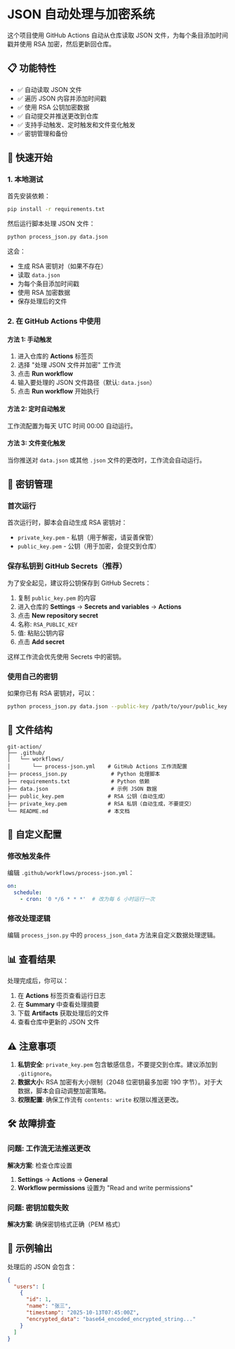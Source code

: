 # JSON 自动处理与加密系统

这个项目使用 GitHub Actions 自动从仓库读取 JSON 文件，为每个条目添加时间戳并使用 RSA 加密，然后更新回仓库。

## 📋 功能特性

- ✅ 自动读取 JSON 文件
- ✅ 遍历 JSON 内容并添加时间戳
- ✅ 使用 RSA 公钥加密数据
- ✅ 自动提交并推送更改到仓库
- ✅ 支持手动触发、定时触发和文件变化触发
- ✅ 密钥管理和备份

## 🚀 快速开始

### 1. 本地测试

首先安装依赖：

```bash
pip install -r requirements.txt
```

然后运行脚本处理 JSON 文件：

```bash
python process_json.py data.json
```

这会：
- 生成 RSA 密钥对（如果不存在）
- 读取 `data.json`
- 为每个条目添加时间戳
- 使用 RSA 加密数据
- 保存处理后的文件

### 2. 在 GitHub Actions 中使用

#### 方法 1: 手动触发

1. 进入仓库的 **Actions** 标签页
2. 选择 "处理 JSON 文件并加密" 工作流
3. 点击 **Run workflow**
4. 输入要处理的 JSON 文件路径（默认: `data.json`）
5. 点击 **Run workflow** 开始执行

#### 方法 2: 定时自动触发

工作流配置为每天 UTC 时间 00:00 自动运行。

#### 方法 3: 文件变化触发

当你推送对 `data.json` 或其他 `.json` 文件的更改时，工作流会自动运行。

## 🔐 密钥管理

### 首次运行

首次运行时，脚本会自动生成 RSA 密钥对：
- `private_key.pem` - 私钥（用于解密，请妥善保管）
- `public_key.pem` - 公钥（用于加密，会提交到仓库）

### 保存私钥到 GitHub Secrets（推荐）

为了安全起见，建议将公钥保存到 GitHub Secrets：

1. 复制 `public_key.pem` 的内容
2. 进入仓库的 **Settings** → **Secrets and variables** → **Actions**
3. 点击 **New repository secret**
4. 名称: `RSA_PUBLIC_KEY`
5. 值: 粘贴公钥内容
6. 点击 **Add secret**

这样工作流会优先使用 Secrets 中的密钥。

### 使用自己的密钥

如果你已有 RSA 密钥对，可以：

```bash
python process_json.py data.json --public-key /path/to/your/public_key.pem
```

## 📁 文件结构

```
git-action/
├── .github/
│   └── workflows/
│       └── process-json.yml    # GitHub Actions 工作流配置
├── process_json.py              # Python 处理脚本
├── requirements.txt             # Python 依赖
├── data.json                    # 示例 JSON 数据
├── public_key.pem              # RSA 公钥（自动生成）
├── private_key.pem             # RSA 私钥（自动生成，不要提交）
└── README.md                   # 本文档
```

## 🔧 自定义配置

### 修改触发条件

编辑 `.github/workflows/process-json.yml`：

```yaml
on:
  schedule:
    - cron: '0 */6 * * *'  # 改为每 6 小时运行一次
```

### 修改处理逻辑

编辑 `process_json.py` 中的 `process_json_data` 方法来自定义数据处理逻辑。

## 📊 查看结果

处理完成后，你可以：

1. 在 **Actions** 标签页查看运行日志
2. 在 **Summary** 中查看处理摘要
3. 下载 **Artifacts** 获取处理后的文件
4. 查看仓库中更新的 JSON 文件

## ⚠️ 注意事项

1. **私钥安全**: `private_key.pem` 包含敏感信息，不要提交到仓库。建议添加到 `.gitignore`。
2. **数据大小**: RSA 加密有大小限制（2048 位密钥最多加密 190 字节）。对于大数据，脚本会自动调整加密策略。
3. **权限配置**: 确保工作流有 `contents: write` 权限以推送更改。

## 🛠️ 故障排查

### 问题: 工作流无法推送更改

**解决方案**: 检查仓库设置
1. **Settings** → **Actions** → **General**
2. **Workflow permissions** 设置为 "Read and write permissions"

### 问题: 密钥加载失败

**解决方案**: 确保密钥格式正确（PEM 格式）

## 📝 示例输出

处理后的 JSON 会包含：

```json
{
  "users": [
    {
      "id": 1,
      "name": "张三",
      "timestamp": "2025-10-13T07:45:00Z",
      "encrypted_data": "base64_encoded_encrypted_string..."
    }
  ]
}
```